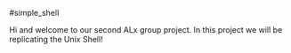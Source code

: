#simple_shell

Hi and welcome to our second ALx group project. In this project we will be replicating the Unix Shell!
